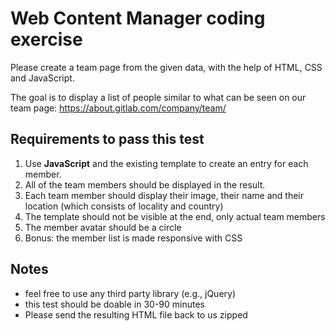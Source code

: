 # Web Content Manager coding exercise 

Please create a team page from the given data, with the help of HTML, CSS and JavaScript.

The goal is to display a list of people similar to what can be seen on our team page: https://about.gitlab.com/company/team/

## Requirements to pass this test

1. Use **JavaScript** and the existing template to create an entry for each member.
2. All of the team members should be displayed in the result.
3. Each team member should display their image, their name and their location (which consists of locality and country)
4. The template should not be visible at the end, only actual team members
5. The member avatar should be a circle
6. Bonus: the member list is made responsive with CSS

## Notes

- feel free to use any third party library (e.g., jQuery)
- this test should be doable in 30-90 minutes
- Please send the resulting HTML file back to us zipped